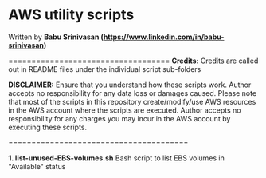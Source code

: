 # AWS utility scripts 

Written by  **Babu Srinivasan  (https://www.linkedin.com/in/babu-srinivasan)**

===================================
**Credits:**  Credits are called out in README files under the individual script sub-folders

**DISCLAIMER:** Ensure that you understand how these scripts work. Author accepts no responsibility for any data loss or damages caused. Please note that most of the scripts in this repository create/modify/use AWS resources in the AWS account where the scripts are executed. Author accepts no responsibility for any charges you may incur in the AWS account by executing these scripts.

=======================================

**1. list-unused-EBS-volumes.sh**     Bash script to list EBS volumes in "Available" status

